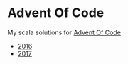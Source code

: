 # Advent Of Code

My scala solutions for [Advent Of Code](http://adventofcode.com)
- [2016](http://adventofcode.com/2016)
- [2017](http://adventofcode.com/2017)
